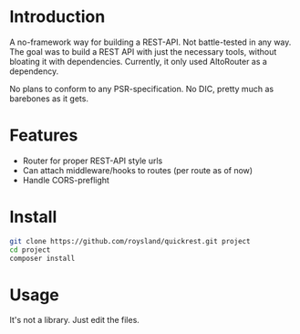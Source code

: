 # Introduction
A no-framework way for building a REST-API. Not battle-tested in any way. The goal was to build a REST API with just the necessary tools, without bloating it with dependencies. Currently, it only used AltoRouter as a dependency. 

No plans to conform to any PSR-specification. No DIC, pretty much as barebones as it gets.

# Features
* Router for proper REST-API style urls
* Can attach middleware/hooks to routes (per route as of now)
* Handle CORS-preflight

# Install
```bash
git clone https://github.com/roysland/quickrest.git project
cd project
composer install
```

# Usage
It's not a library. Just edit the files.